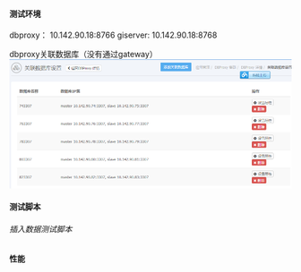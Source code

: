 #### 测试环境
dbproxy： 10.142.90.18:8766
giserver: 10.142.90.18:8768

dbproxy关联数据库（没有通过gateway）
![](/assets/QQ截图20160928173344.png)

#### 测试脚本
###### 插入数据测试脚本



#### 性能
